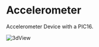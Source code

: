 # Accelerometer
Accelerometer Device with a PIC16. 

![3dView](https://user-images.githubusercontent.com/26784423/126196594-cee66822-c668-4663-aa95-8bb1f001d691.png)
